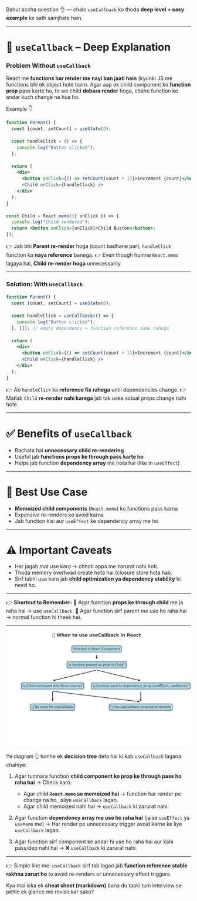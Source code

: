 Bahut accha question 👌 — chalo `useCallback` ko thoda **deep level + easy example** ke sath samjhate hain.

---

# 🔹 `useCallback` – Deep Explanation

### Problem Without `useCallback`

React me **functions har render me nayi ban jaati hain** (kyunki JS me functions bhi ek object hote hain).
Agar aap ek child component ko **function prop** pass karte ho, to wo child **dobara render** hoga, chahe function ke andar kuch change na hua ho.

Example 👇

```jsx
function Parent() {
  const [count, setCount] = useState(0);

  const handleClick = () => {
    console.log("Button clicked");
  };

  return (
    <div>
      <button onClick={() => setCount(count + 1)}>Increment {count}</button>
      <Child onClick={handleClick} />
    </div>
  );
}

const Child = React.memo(({ onClick }) => {
  console.log("Child rendered");
  return <button onClick={onClick}>Child Button</button>;
});
```

👉 Jab bhi **Parent re-render** hoga (count badhane par), `handleClick` function ka **naya reference** banega.
👉 Even though humne `React.memo` lagaya hai, **Child re-render hoga** unnecessarily.

---

### Solution: With `useCallback`

```jsx
function Parent() {
  const [count, setCount] = useState(0);

  const handleClick = useCallback(() => {
    console.log("Button clicked");
  }, []); // empty dependency → function reference same rahega

  return (
    <div>
      <button onClick={() => setCount(count + 1)}>Increment {count}</button>
      <Child onClick={handleClick} />
    </div>
  );
}
```

👉 Ab `handleClick` ka **reference fix rahega** until dependencies change.
👉 Matlab `Child` **re-render nahi karega** jab tak uske actual props change nahi hote.

---

# ✅ Benefits of `useCallback`

- Bachata hai **unnecessary child re-rendering**
- Useful jab **functions props ke through pass karte ho**
- Helps jab function **dependency array** me hota hai (like in `useEffect`)

---

# 🎯 Best Use Case

- **Memoized child components** (`React.memo`) ko functions pass karna
- Expensive re-renders ko avoid karna
- Jab function kisi aur `useEffect` ke dependency array me ho

---

# ⚠️ Important Caveats

- Har jagah mat use karo → chhoti apps me zarurat nahi hoti.
- Thoda memory overhead create hota hai (closure store hota hai).
- Sirf tabhi use karo jab **child optimization ya dependency stability** ki need ho.

---

👉 **Shortcut to Remember:**
📌 Agar function **props ke through child** me ja raha hai → use `useCallback`.
📌 Agar function sirf parent me use ho raha hai → normal function hi theek hai.

---

![alt text](image-1.png)

Ye diagram 👆 tumhe ek **decision tree** deta hai ki kab `useCallback` lagana chahiye:

1. Agar tumhara function **child component ko prop ke through pass ho raha hai** → Check karo:

   - Agar child **`React.memo` se memoized hai** → function har render pe change na ho, isliye `useCallback` lagao.
   - Agar child memoized nahi hai → `useCallback` ki zarurat nahi.

2. Agar function **dependency array me use ho raha hai** (jaise `useEffect` ya `useMemo` me) → Har render pe unnecessary trigger avoid karne ke liye `useCallback` lagao.

3. Agar function sirf component ke andar hi use ho raha hai aur kahi pass/dep nahi hai → ❌ `useCallback` ki zarurat nahi.

---

👉 Simple line me:
`useCallback` sirf tab lagao jab **function reference stable rakhna zaruri ho** to avoid re-renders or unnecessary effect triggers.

Kya mai iska ek **cheat sheet (markdown)** bana du taaki tum interview se pehle ek glance me revise kar sako?

